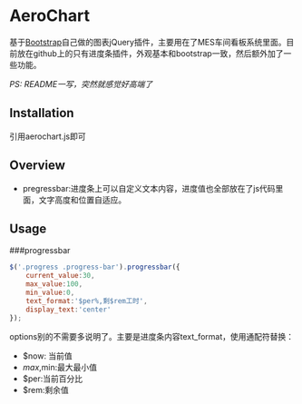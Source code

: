 # AeroChart
基于[Bootstrap](www.bootcss.com)自己做的图表jQuery插件，主要用在了MES车间看板系统里面。目前放在github上的只有进度条插件，外观基本和bootstrap一致，然后额外加了一些功能。

*PS: README一写，突然就感觉好高端了*

## Installation
引用aerochart.js即可

## Overview
* pregressbar:进度条上可以自定义文本内容，进度值也全部放在了js代码里面，文字高度和位置自适应。

## Usage
###progressbar
```javascript
$('.progress .progress-bar').progressbar({
    current_value:30,
    max_value:100,
    min_value:0,
    text_format:'$per%,剩$rem工时',
    display_text:'center'
});
```
options别的不需要多说明了。主要是进度条内容text_format，使用通配符替换：
* $now: 当前值
* $max,$min:最大最小值
* $per:当前百分比
* $rem:剩余值
